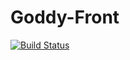 Goddy-Front
===========
[![Build Status](https://travis-ci.org/godlab/Goddy-Front.svg?branch=master)](https://travis-ci.org/godlab/Goddy-Front)
